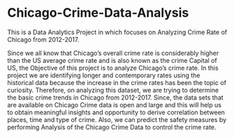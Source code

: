 # Chicago-Crime-Data-Analysis
This is a Data Analytics Project in which focuses on Analyzing Crime Rate of Chicago from 2012-2017.


Since we all know that Chicago’s overall crime rate is considerably higher than the US average crime rate and is also
known as the crime Capital of US, the Objective of this project is to analyze Chicago’s crime rate. In this project we are
identifying longer and contemporary rates using the historical data because the increase in the crime rates has been the
topic of curiosity. Therefore, on analyzing this dataset, we are trying to determine the basic crime trends in Chicago from
2012-2017. Since, the data sets that are available on Chicago Crime data is open and large and this will help us to obtain
meaningful insights and opportunity to derive correlation between places, time and type of crime. Also, we can predict
the safety measures by performing Analysis of the Chicago Crime Data to control the crime rate.

